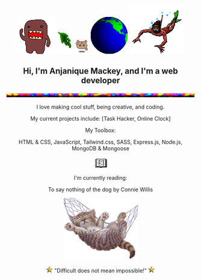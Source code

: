 <!-- ![Header](./header.gif) -->
<div align="center">
  
 ![domo](./alldo-mo.gif) ![text decoration](./leafdrop.gif) ![angel](./M.angel010.gif) ![earth](./earthspin.gif) ![angel](./manswim_bf16.gif)
  ## Hi, I'm Anjanique Mackey, and I'm a web developer
  
![hr](./cookiehr.gif)
  
 I love making cool stuff, being creative, and coding. 
  
My current projects include: [Task Hacker, Online Clock]
  
My Toolbox: 
  
  HTML & CSS, JavaScript, Tailwind.css, SASS, Express.js, Node.js, MongoDB & Mongoose
  
![book](./readbook.gif) 
  
  I'm currently reading:
  
  To say nothing of the dog by Connie Willis
  
 ![cute cat in hammok](./swingham.gif) 
 
 ![point](./Point04.gif) "Difficult does not mean impossible!" ![point](./Point04.gif)
  
</div>
<!-- 
- [] add my favorite projects/links that i want people to checkout

-->
